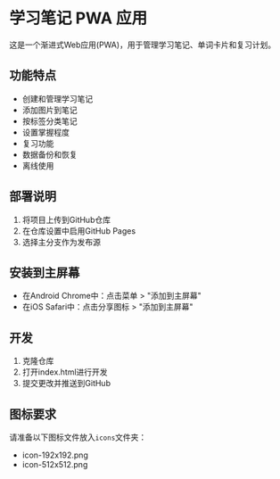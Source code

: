 # 学习笔记 PWA 应用

这是一个渐进式Web应用(PWA)，用于管理学习笔记、单词卡片和复习计划。

## 功能特点

- 创建和管理学习笔记
- 添加图片到笔记
- 按标签分类笔记
- 设置掌握程度
- 复习功能
- 数据备份和恢复
- 离线使用

## 部署说明

1. 将项目上传到GitHub仓库
2. 在仓库设置中启用GitHub Pages
3. 选择主分支作为发布源

## 安装到主屏幕

- 在Android Chrome中：点击菜单 > "添加到主屏幕"
- 在iOS Safari中：点击分享图标 > "添加到主屏幕"

## 开发

1. 克隆仓库
2. 打开index.html进行开发
3. 提交更改并推送到GitHub

## 图标要求

请准备以下图标文件放入`icons`文件夹：
- icon-192x192.png
- icon-512x512.png